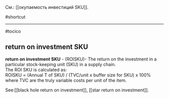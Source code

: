 См.: [[окупаемость инвестиций SKU]].

#shortcut




<hr/>

#tocico

## return on investment SKU

<b>return on investment SKU</b> - (ROISKU)- The return on the investment in a particular stock-keeping unit (SKU) in a supply chain.  
 The ROI SKU is calculated as:  
ROISKU = (Annual T of SKU) / (TVC/unit x buffer size for SKU) x 100%  
 where TVC are the truly variable costs per unit of the item. 



See:[[black hole return on investment]], [[star return on investment]].

